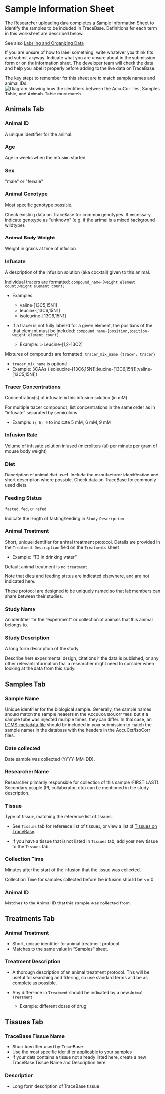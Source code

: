 # Sample Information Sheet

The Researcher uploading data completes a Sample Information Sheet to identify
the samples to be included in TraceBase.  Definitions for each term in this
worksheet are described below.

See also [Labeling and Organizing Data](Labeling%20and%20Organizing%20Data.md)

If you are unsure of how to label something, write whatever you think fits and
submit anyway.  Indicate what you are unsure about in the submission form or on
the information sheet.  The developer team will check the data and help you
label it properly before adding to the live data on TraceBase.

The key steps to remember for this sheet are to match sample names and animal
IDs: ![Diagram showing how the identifiers between the AccuCor files, Samples
Table, and Animals Table must
match](../Attachments/Sample%20Information%20Sheet%20Sketch.png)

## Animals Tab

### Animal ID

A unique identifier for the animal.

### Age

Age in weeks when the infusion started

### Sex

"male" or "female"

### Animal Genotype

Most specific genotype possible.

Check existing data on TraceBase for common genotypes.  If necessary, indicate
genotype as “unknown” (e.g. if the animal is a mixed background wildtype).

### Animal Body Weight

Weight in grams at time of infusion

### Infusate

A description of the infusion solution (aka cocktail) given to this animal.

Individual tracers are formatted: `compound_name-[weight element count,weight element count]`

* Examples:
  * valine-\[13C5,15N1]
  * leucine-\[13C6,15N1]
  * isoleucine-\[13C6,15N1]

* If a tracer is not fully labeled for a given element, the positions of the
  that element must be included: `compound_name-[position,position-weight
  element count]`
  * Example: L-Leucine-\[1,2-13C2]

Mixtures of compounds are formatted: `tracer_mix_name {tracer; tracer}`

* `tracer_mix_name` is optional
* Example: BCAAs {isoleucine-\[13C6,15N1];leucine-\[13C6,15N1];valine-\[13C5,15N1]}

### Tracer Concentrations

Concentration(s) of infusate in this infusion solution (in mM)

For multiple tracer compounds, list concentrations in the same order as in
“infusate” separated by semicolons

* Example: `5; 6; 9` to indicate 5 mM, 6 mM, 9 mM

### Infusion Rate

Volume of infusate solution infused (microliters (ul) per minute per gram of
mouse body weight)

### Diet

Description of animal diet used.  Include the manufacturer identification and
short description where possible.  Check data on TraceBase for commonly used
diets.

### Feeding Status

`fasted`, `fed`, or `refed`

Indicate the length of fasting/feeding in `Study Description`

### Animal Treatment

Short, unique identifier for animal treatment protocol.  Details are provided
in the `Treatment Description` field on the `Treatments` sheet

* Example:  “T3 in drinking water”

Default animal treatment is `no treatment`.

Note that diets and feeding status are indicated elsewhere, and are not
indicated here.

These protocol are designed to be uniquely named so that lab members can share
between their studies.

### Study Name

An identifier for the “experiment” or collection of animals that this animal
belongs to.

### Study Description

A long form description of the study.

Describe here experimental design, citations if the data is published, or any
other relevant information that a researcher might need to consider when
looking at the data from this study.

## Samples Tab

### Sample Name

Unique identifier for the biological sample. Generally, the sample names should
match the sample headers in the AccuCor/IsoCorr files, but if a sample tube was
injected multiple times, they can differ.  In that case, an
[LCMS-metadata file](https://docs.google.com/spreadsheets/d/1rfKOGqms8LPeqORO5gyTXLXDU2lvz-CG2aCEwmu8xHw/copy)
should be included in your submission to match the sample names in the database
with the headers in the AccuCor/IsoCorr files.

### Date collected

Date sample was collected (YYYY-MM-DD).

### Researcher Name

Researcher primarily responsible for collection of this sample (FIRST LAST).  Secondary people (PI, collaborator, etc) can be mentioned in the study description.

### Tissue

Type of tissue, matching the reference list of tissues.

* See `Tissues` tab for reference list of tissues, or view a list of [Tissues
  on TraceBase](https://tracebase.princeton.edu/DataRepo/tissues/).

* If you have a tissue that is not listed in `Tissues` tab, add your new tissue
  to the `Tissues` tab.

### Collection Time

Minutes after the start of the infusion that the tissue was collected.

Collection Time for samples collected before the infusion should be <= 0.

### Animal ID

Matches to the Animal ID that this sample was collected from.

## Treatments Tab

### Animal Treatment

* Short, unique identifier for animal treatment protocol.
* Matches to the same value in “Samples” sheet.

### Treatment Description

* A thorough description of an animal treatment protocol. This will be useful
  for searching and filtering, so use standard terms and be as complete as
      possible.

* Any difference in `Treatment` should be indicated by a new `Animal Treatment`

  * Example:  different doses of drug

## Tissues Tab

### TraceBase Tissue Name

* Short identifier used by TraceBase
* Use the most specific identifier applicable to your samples
* If your data contains a tissue not already listed here, create a new
  TraceBase Tissue Name and Description here.

### Description

* Long form description of TraceBase tissue
